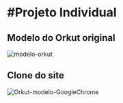 <h1>#Projeto Individual</h1>

<h2>Modelo do Orkut original</h2>

![modelo-orkut](https://github.com/cassio-penha/React-Web/assets/162381081/4ebaadf8-a55b-4c36-930d-27e348995cdd)

<h2>Clone do site</h2>

![Orkut-modelo-GoogleChrome](https://github.com/cassio-penha/React-Web/assets/162381081/635f4f8c-6f1d-40bc-8c1b-3c4a1033e319)
